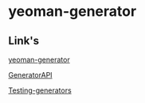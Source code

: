 
# yeoman-generator

## Link's

[yeoman-generator](https://github.com/yeoman/yeoman/wiki/Generators#wiki-frequently-asked-questions)

[GeneratorAPI](http://yeoman.github.io/generator/)

[Testing-generators](https://github.com/yeoman/generator/wiki/Testing-generators)

##


